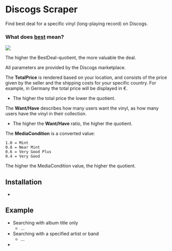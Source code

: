 # Discogs Scraper
Find best deal for a specific vinyl (long-playing record) on Discogs.

### What does <ins>best</ins> mean?

<img src="https://latex.codecogs.com/svg.latex?\Large&space;BestDeal=\frac{MediaCondition\times(\frac{Want}{Have})}{TotalPrice}" style="background-color:white;"></img>

The higher the BestDeal-quotient, the more valuable the deal.

All parameters are provided by the Discogs marketplace.

The **TotalPrice** is rendered based on your location, and consists of the price given by the seller and the shipping costs for your specific country. For example, in Germany the total price will be displayed in €.
  * The higher the total price the lower the quotient.

The **Want/Have** describes how many users want the vinyl, as how many users have the vinyl in their collection.
  * The higher the **Want/Have** ratio, the higher the quotient.

The **MediaCondition** is a converted value:
```
1.0 = Mint            
0.8 = Near Mint
0.6 = Very Good Plus
0.4 = Very Good
```
The higher the MediaCondition value, the higher the quotient.
## Installation
- 
## Example
* Searching with album title only
  * ...
* Searching with a specified artist or band 
  * ...
* 